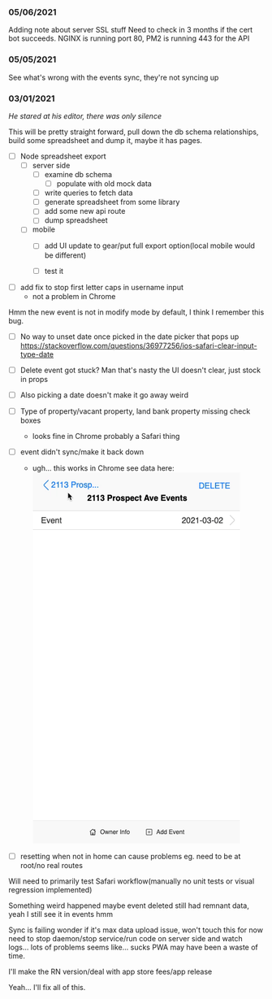 ### 05/06/2021
Adding note about server SSL stuff
Need to check in 3 months if the cert bot succeeds. NGINX is running port 80, PM2 is running 443 for the API

### 05/05/2021
See what's wrong with the events sync, they're not syncing up

### 03/01/2021
*He stared at his editor, there was only silence*

This will be pretty straight forward, pull down the db schema relationships, build some spreadsheet and dump it, maybe it has pages.

- [ ] Node spreadsheet export
    - [ ] server side
        - [ ] examine db schema
            - [ ] populate with old mock data
        - [ ] write queries to fetch data
        - [ ] generate spreadsheet from some library
        - [ ] add some new api route
        - [ ] dump spreadsheet
    - [ ] mobile
        - [ ] add UI update to gear/put full export option(local mobile would be different)
        - [ ] test it


- [ ] add fix to stop first letter caps in username input
    - not a problem in Chrome

Hmm the new event is not in modify mode by default, I think I remember this bug.
- [ ] No way to unset date once picked in the date picker that pops up
https://stackoverflow.com/questions/36977256/ios-safari-clear-input-type-date

- [ ] Delete event got stuck?
Man that's nasty the UI doesn't clear, just stock in props

- [ ] Also picking a date doesn't make it go away weird

- [ ] Type of property/vacant property, land bank property missing check boxes
    - looks fine in Chrome probably a Safari thing

- [ ] event didn't sync/make it back down
    - ugh... this works in Chrome
    see data here:
    ![workflow](./repo-images/sample-data.gif)

- [ ] resetting when not in home can cause problems eg. need to be at root/no real routes

Will need to primarily test Safari workflow(manually no unit tests or visual regression implemented)

Something weird happened maybe event deleted still had remnant data, yeah I still see it in events hmm

Sync is failing wonder if it's max data upload issue, won't touch this for now need to stop daemon/stop service/run code on server side and watch logs... lots of problems seems like... sucks PWA may have been a waste of time.

I'll make the RN version/deal with app store fees/app release

Yeah... I'll fix all of this.